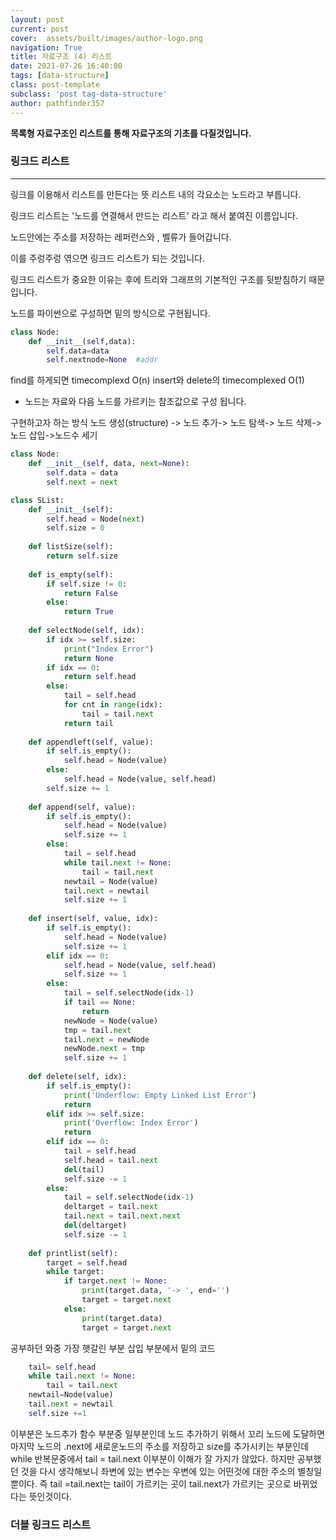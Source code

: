 ```yaml
---
layout: post
current: post
cover:  assets/built/images/author-logo.png
navigation: True
title: 자료구조 (4) 리스트
date: 2021-07-26 16:40:00
tags: [data-structure]
class: post-template
subclass: 'post tag-data-structure'
author: pathfinder357
---
```


**목록형 자료구조인 리스트를 통해 자료구조의 기초를 다질것입니다.**

### 링크드 리스트
* * *
링크를 이용해서 리스트를 만든다는 뜻
리스트 내의 각요소는 노드라고 부릅니다.   

링크드 리스트는 '노드를 연결해서 만드는 리스트' 라고 해서 붙여진 이름입니다. 

노드안에는 주소를 저장하는 레퍼런스와 , 벨류가 들어갑니다.

이를 주렁주렁 엮으면 링크드 리스트가 되는 것입니다. 

링크드 리스트가 중요한 이유는 후에 트리와 그래프의 기본적인 구조를 뒷받침하기
때문입니다.

노드를 파이썬으로 구성하면 밑의 방식으로 구현됩니다.   
~~~python
class Node:
    def __init__(self,data):
        self.data=data 
        self.nextnode=None  #addr
~~~

find를 하게되면  timecomplexd O(n)
insert와 delete의 timecomplexed O(1)

* 노드는 자료와 다음 노드를 가르키는 참조값으로 구성 됩니다.

구현하고자 하는 방식
노드 생성(structure) -> 노드 추가-> 노드 탐색-> 노드 삭제-> 노드 삽입->노드수 세기



~~~python
class Node:
    def __init__(self, data, next=None):
        self.data = data
        self.next = next

class SList:
    def __init__(self):
        self.head = Node(next)
        self.size = 0
        
    def listSize(self):
        return self.size
    
    def is_empty(self):
        if self.size != 0:
            return False
        else:
            return True
        
    def selectNode(self, idx):
        if idx >= self.size:
            print("Index Error")
            return None
        if idx == 0:
            return self.head
        else:
            tail = self.head
            for cnt in range(idx):
                tail = tail.next
            return tail
        
    def appendleft(self, value):
        if self.is_empty():
            self.head = Node(value)
        else:
            self.head = Node(value, self.head)
        self.size += 1
    
    def append(self, value):
        if self.is_empty():
            self.head = Node(value)
            self.size += 1
        else:
            tail = self.head
            while tail.next != None:
                tail = tail.next
            newtail = Node(value)
            tail.next = newtail
            self.size += 1
        
    def insert(self, value, idx):
        if self.is_empty():
            self.head = Node(value)
            self.size += 1
        elif idx == 0:
            self.head = Node(value, self.head)
            self.size += 1
        else:
            tail = self.selectNode(idx-1)
            if tail == None:
                return
            newNode = Node(value)
            tmp = tail.next
            tail.next = newNode
            newNode.next = tmp
            self.size += 1
        
    def delete(self, idx):
        if self.is_empty():
            print('Underflow: Empty Linked List Error')
            return
        elif idx >= self.size:
            print('Overflow: Index Error')
            return
        elif idx == 0:
            tail = self.head
            self.head = tail.next
            del(tail)
            self.size -= 1
        else:
            tail = self.selectNode(idx-1)
            deltarget = tail.next
            tail.next = tail.next.next
            del(deltarget)
            self.size -= 1
            
    def printlist(self):
        target = self.head
        while target:
            if target.next != None:
                print(target.data, '-> ', end='')
                target = target.next
            else:
                print(target.data)
                target = target.next
~~~
공부하던 와중 가장 햇갈린 부분 삽입 부분에서 밑의 코드
~~~python
    tail= self.head
    while tail.next != None:
        tail = tail.next
    newtail=Node(value)
    tail.next = newtail
    self.size +=1
~~~
이부분은 노드추가 함수 부분중 일부분인데 노드 추가하기 위해서 
꼬리 노드에 도달하면 마지막 노드의 .next에 새로운노드의 주소를 저장하고 size를 추가시키는 부분인데
while 반복문중에서 tail = tail.next 이부분이 이해가 잘 가지가 않았다. 
하지만 공부했던 것을 다시 생각해보니 좌변에 있는 변수는 우변에 있는 어떤것에 대한 주소의 별칭일 뿐이다.
즉 tail =tail.next는 tail이 가르키는 곳이 tail.next가 가르키는 곳으로 바뀌었다는 뜻인것이다.

### 더블 링크드 리스트



















